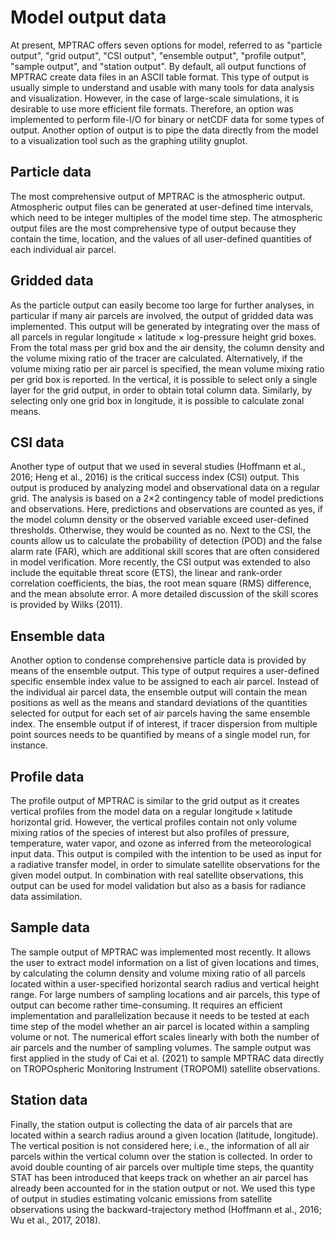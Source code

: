 # Model output data

At present, MPTRAC offers seven options for model, referred to as "particle output", "grid output", "CSI output", "ensemble output", "profile output", "sample output", and "station output". By default, all output functions of MPTRAC create data files in an ASCII table format. This type of output is usually simple to understand and usable with many tools for data analysis and visualization. However, in the case of large-scale simulations, it is desirable to use more efficient file formats. Therefore, an option was implemented to perform file-I/O for binary or netCDF data for some types of output. Another option of output is to pipe the data directly from the model to a visualization tool such as the graphing utility gnuplot.

## Particle data

The most comprehensive output of MPTRAC is the atmospheric output. Atmospheric output files can be generated at user-defined time intervals, which need to be integer multiples of the model time step. The atmospheric output files are the most comprehensive type of output because they contain the time, location, and the values of all user-defined quantities of each individual air parcel.

## Gridded data

As the particle output can easily become too large for further analyses, in particular if many air parcels are involved, the output of gridded data was implemented. This output will be generated by integrating over the mass of all parcels in regular longitude × latitude × log-pressure height grid boxes. From the total mass per grid box and the air density, the column density and the volume mixing ratio of the tracer are calculated. Alternatively, if the volume mixing ratio per air parcel is specified, the mean volume mixing ratio per grid box is reported. In the vertical, it is possible to select only a single layer for the grid output, in order to obtain total column data. Similarly, by selecting only one grid box in longitude, it is possible to calculate zonal means.

## CSI data

Another type of output that we used in several studies (Hoffmann et al., 2016; Heng et al., 2016) is the critical success index (CSI) output. This output is produced by analyzing model and observational data on a regular grid. The analysis is based on a 2×2 contingency table of model predictions and observations. Here, predictions and observations are counted as yes, if the model column density or the observed variable exceed user-defined thresholds. Otherwise, they would be counted as no. Next to the CSI, the counts allow us to calculate the probability of detection (POD) and the false alarm rate (FAR), which are additional skill scores that are often considered in model verification. More recently, the CSI output was extended to also include the equitable threat score (ETS), the linear and rank-order correlation coefficients, the bias, the root mean square (RMS) difference, and the mean absolute error. A more detailed discussion of the skill scores is provided by Wilks (2011).

## Ensemble data

Another option to condense comprehensive particle data is provided by means of the ensemble output. This type of output requires a user-defined specific ensemble index value to be assigned to each air parcel. Instead of the individual air parcel data, the ensemble output will contain the mean positions as well as the means and standard deviations of the quantities selected for output for each set of air parcels having the same ensemble index. The ensemble output if of interest, if tracer dispersion from multiple point sources needs to be quantified by means of a single model run, for instance.

## Profile data

The profile output of MPTRAC is similar to the grid output as it creates vertical profiles from the model data on a regular longitude × latitude horizontal grid. However, the vertical profiles contain not only volume mixing ratios of the species of interest but also profiles of pressure, temperature, water vapor, and ozone as inferred from the meteorological input data. This output is compiled with the intention to be used as input for a radiative transfer model, in order to simulate satellite observations for the given model output. In combination with real satellite observations, this output can be used for model validation but also as a basis for radiance data assimilation.

## Sample data

The sample output of MPTRAC was implemented most recently. It allows the user to extract model information on a list of given locations and times, by calculating the column density and volume mixing ratio of all parcels located within a user-specified horizontal search radius and vertical height range. For large numbers of sampling locations and air parcels, this type of output can become rather time-consuming. It requires an efficient implementation and parallelization because it needs to be tested at each time step of the model whether an air parcel is located within a sampling volume or not. The numerical effort scales linearly with both the number of air parcels and the number of sampling volumes. The sample output was first applied in the study of Cai et al. (2021) to sample MPTRAC data directly on TROPOspheric Monitoring Instrument (TROPOMI) satellite observations.

## Station data

Finally, the station output is collecting the data of air parcels that are located within a search radius around a given location (latitude, longitude). The vertical position is not considered here; i.e., the information of all air parcels within the vertical column over the station is collected. In order to avoid double counting of air parcels over multiple time steps, the quantity STAT has been introduced that keeps track on whether an air parcel has already been accounted for in the station output or not. We used this type of output in studies estimating volcanic emissions from satellite observations using the backward-trajectory method (Hoffmann et al., 2016; Wu et al., 2017, 2018).
